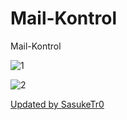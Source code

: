 # Mail-Kontrol
 Mail-Kontrol

![1](https://github.com/BagaturBey/Mail-Kontrol/assets/107503923/76ab4f22-9e43-4d69-9ab2-2bff8f054901)

![2](https://github.com/BagaturBey/Mail-Kontrol/assets/107503923/b254870c-fee4-43a3-b866-4bc7bf03a750)

[Updated by SasukeTr0](https://github.com/SasukeTr0)